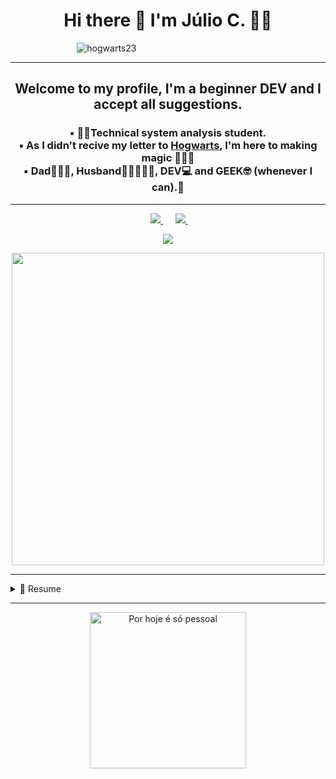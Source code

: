 <h1 align='center'>
  Hi there 👋 I'm Júlio C. 👨‍💻
</h1>


&nbsp;&nbsp;&nbsp;&nbsp;&nbsp;&nbsp;&nbsp;&nbsp;&nbsp;&nbsp;&nbsp;&nbsp;&nbsp;&nbsp;&nbsp;&nbsp;&nbsp;&nbsp;&nbsp;&nbsp;&nbsp;&nbsp;&nbsp;&nbsp;&nbsp;&nbsp; ![hogwarts23](https://user-images.githubusercontent.com/79371902/117088560-35095300-ad29-11eb-90c7-6d72de4c8860.jpg)

---




<h2 align= 'center'>Welcome to my profile, I'm a beginner DEV and I accept all suggestions.</h2>

<h3 align= 'center'>▪️ 👨‍🎓Technical system analysis student.<br> 
▪️ As I didn't recive my letter to <b><u>Hogwarts</u></b>, I'm here to making magic 🧙🏼‍♂️<br> 
▪️ Dad👨‍👩‍👧, Husband👩🏽‍🤝‍👨🏼, DEV💻 and GEEK🤓 (whenever I can).👻</h3>

---

<p align='center'>
 &nbsp;&nbsp;
 
   <a href="https://www.linkedin.com/in/júlio-cesar-da-silva-3b4461164/">
    <img src="https://img.shields.io/badge/linkedin-%230077B5.svg?&style=for-the-badge&logo=linkedin&logoColor=white" />
  </a>&nbsp;&nbsp;&nbsp;&nbsp;
  <a href="https://instagram.com/jcesar13nomadic_/">
    <img src="https://img.shields.io/badge/instagram-%23E4405F.svg?&style=for-the-badge&logo=instagram&logoColor=white" />        
  </a>&nbsp;&nbsp;
  
</p>
<p align="center">
  <a href="https://github.com/anuraghazra/github-readme-stats">
    <img
      align="center"
      src="https://github-readme-stats.vercel.app/api/top-langs/?username=juliodev-13&layout=compact&theme=dark"
    />

<p align='center'>
  <a href="#"><img src="https://github-readme-stats.vercel.app/api?username=juliodev-13&show_icons=true&count_private=true&theme=dark" width="500"></a>
</p>

 ---   
    
<details>
  <summary>📃 Resume</summary>
  <br>
 <h3> ▪️  Education 🤓 </h3><br>
  <br>
  &nbsp;&nbsp; [Algoritmo](https://github.com/juliodev-13/juliodev-13/files/6543545/Algoritmo.pdf)<br>
  &nbsp;&nbsp; [Bases Numéricas](https://github.com/juliodev-13/juliodev-13/files/6543546/Bases.Numericas.pdf) <br>
  &nbsp;&nbsp; [Hardware](https://github.com/juliodev-13/juliodev-13/files/6543549/Hardware.pdf)<br>
  &nbsp;&nbsp; [HTML5&CSS3](https://github.com/juliodev-13/juliodev-13/files/6543550/HTML5.CSS3.pdf)<br>
  &nbsp;&nbsp; [JavaScript](https://github.com/juliodev-13/juliodev-13/files/6543551/JavaScript.pdf)<br>
  &nbsp;&nbsp; [Nodejs & MongoDB](https://github.com/juliodev-13/juliodev-13/files/6543552/Nodejs.MongoDB.pdf)<br>
  &nbsp;&nbsp; [Redes de Computadores](https://github.com/juliodev-13/juliodev-13/files/6543553/Redes.de.Computadores.pdf)<br>
  &nbsp;&nbsp; [Inglês](https://github.com/juliodev-13/juliodev-13/files/6543554/Ingles.pdf)<br>
  <br>
  
  <h3> ▪️  College 👨🏼‍🎓 </h3> <br>
  &nbsp;&nbsp; Technical system analysis - UNIP
    
  
</details>  

---
    
<p align='center'>
<img src="https://cdn-images-1.medium.com/max/800/0*VV3Nmxgv3KX4sLhr.gif" alt="Por hoje é só pessoal" title="Por hoje é só pessoal" width="250">
</p>

